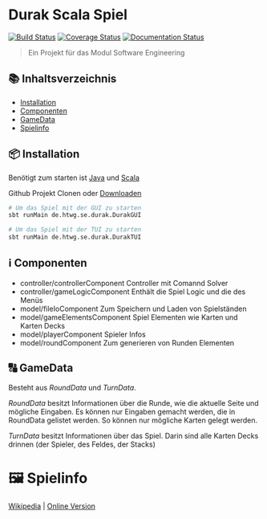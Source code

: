 # Durak Scala Spiel
[![Build Status](https://travis-ci.org/Defkil/htwg-scala-durak.svg?branch=master)](https://travis-ci.org/Defkil/htwg-scala-durak)
[![Coverage Status](https://coveralls.io/repos/github/Defkil/htwg-scala-durak/badge.svg?branch=master)](https://coveralls.io/github/Defkil/htwg-scala-durak?branch=master)
[![Documentation Status](https://readthedocs.org/projects/ansicolortags/badge/?version=latest)](https://defkil.github.io/htwg-scala-durak/master/docs/de/htwg/se/durak/index.html)
> Ein Projekt für das Modul Software Engineering

## :books: Inhaltsverzeichnis
- [Installation](#package-installation)
- [Componenten](#information_source-Componenten)
- [GameData](#capital_abcd-GameData)
- [Spielinfo](#framed_picture-Spielinfo)

## :package: Installation
Benötigt zum starten ist [Java](https://www.oracle.com/java/technologies/javase-downloads.html) und [Scala](https://www.scala-lang.org/)

Github Projekt Clonen oder [Downloaden](https://github.com/Defkil/htwg-scala-durak/archive/master.zip)

```sh
# Um das Spiel mit der GUI zu starten
sbt runMain de.htwg.se.durak.DurakGUI

# Um das Spiel mit der TUI zu starten
sbt runMain de.htwg.se.durak.DurakTUI
```

## :information_source: Componenten
* controller/controllerComponent Controller mit Comannd Solver
* controller/gameLogicComponent Enthält die Spiel Logic und die des Menüs
* model/fileIoComponent Zum Speichern und Laden von Spielständen
* model/gameElementsComponent Spiel Elementen wie Karten und Karten Decks
* model/playerComponent Spieler Infos
* model/roundComponent Zum generieren von Runden Elementen

## :capital_abcd: GameData
Besteht aus _RoundData_ und _TurnData_.

_RoundData_ besitzt Informationen über die Runde, wie die aktuelle Seite und mögliche Eingaben.
Es können nur Eingaben gemacht werden, die in RoundData gelistet werden. So können nur mögliche Karten
gelegt werden.

_TurnData_ besitzt Informationen über das Spiel. Darin sind alle Karten Decks drinnen (der Spieler, des Feldes, der Stacks)

# :framed_picture: Spielinfo
[Wikipedia](https://de.wikipedia.org/wiki/Durak_(Kartenspiel)) |
[Online Version](https://durak.hlop.de/)
